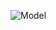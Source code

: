 ![Model](https://github.com/CherryDecentralized/iamhuman-pledge-service/blob/6f75ffff251dafdbeab16d003c32bb7ed971045c/model.png)